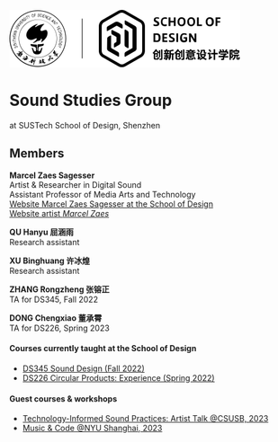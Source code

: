 [//]: # (Title: Marcel Zaes Sagesser - Research in Media Arts, Technology, and Sound)  
[//]: # (Author: Marcel Zaes Sagesser)  
[//]: # (Description: Research website of Marcel Zaes Sagesser)  
[//]: # (Tags: #Sustech #sound #media #arts #technology)  
[//]: # (Date: June 2, 2022)  


![logo](logo.svg)  

# Sound Studies Group
at SUSTech School of Design, Shenzhen  

## Members
**Marcel Zaes Sagesser**  
Artist & Researcher in Digital Sound  
Assistant Professor of Media Arts and Technology  
[Website Marcel Zaes Sagesser at the School of Design](https://designschool.sustech.edu.cn/academics/faculty)  
[Website artist *Marcel Zaes*](https://marcelzaes.com)
  
**QU Hanyu 屈涵雨**  
Research assistant  
  
**XU Binghuang 许冰煌**  
Research assistant  
  
**ZHANG Rongzheng 张镕正**  
TA for DS345, Fall 2022  
  
**DONG Chengxiao 董承霄**  
TA for DS226, Spring 2023  
  
#### Courses currently taught at the School of Design
- [DS345 Sound Design (Fall 2022)](ds345)
- [DS226 Circular Products: Experience (Spring 2022)](ds226/home.md)

#### Guest courses & workshops
- [Technology-Informed Sound Practices: Artist Talk @CSUSB, 2023](artist_talk)
- [Music & Code @NYU Shanghai, 2023](music_code)
